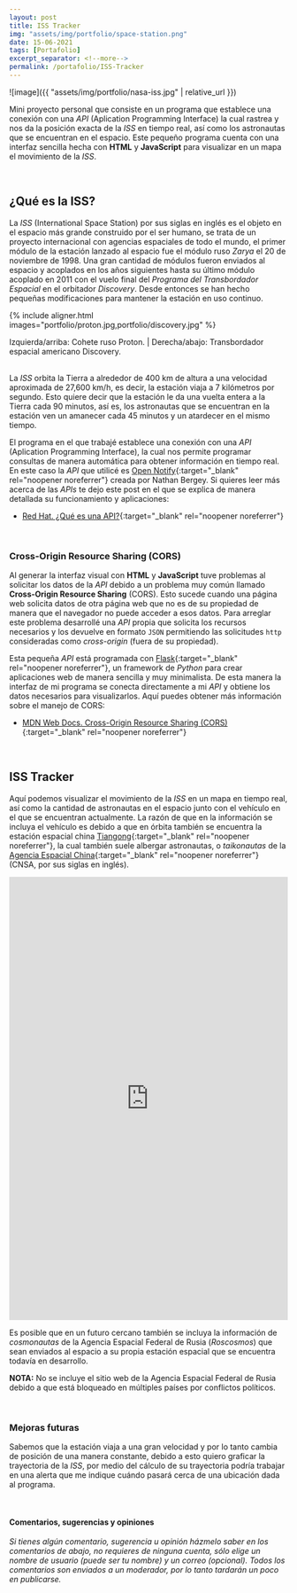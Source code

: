 ```yaml
---
layout: post
title: ISS Tracker
img: "assets/img/portfolio/space-station.png"
date: 15-06-2021
tags: [Portafolio]
excerpt_separator: <!--more-->
permalink: /portafolio/ISS-Tracker
---
```

![image]({{ "assets/img/portfolio/nasa-iss.jpg" | relative_url }})

Mini proyecto personal que consiste en un programa que establece una conexión con una _API_ (Aplication Programming Interface) la cual rastrea y nos da la posición exacta de la _ISS_ en tiempo real, así como los astronautas que se encuentran en el espacio.<!--more--> Este pequeño programa cuenta con una interfaz sencilla hecha con **HTML** y **JavaScript** para visualizar en un mapa el movimiento de la _ISS_.

<br>

## ¿Qué es la ISS?
La _ISS_ (International Space Station) por sus siglas en inglés es el objeto en el espacio más grande construido por el ser humano, se trata de un proyecto internacional con agencias espaciales de todo el mundo, el primer módulo de la estación lanzado al espacio fue el módulo ruso _Zarya_ el 20 de noviembre de 1998. Una gran cantidad de módulos fueron enviados al espacio y acoplados en los años siguientes hasta su último módulo acoplado en 2011 con el vuelo final del _Programa del Transbordador Espacial_ en el orbitador _Discovery_. Desde entonces se han hecho pequeñas modificaciones para mantener la estación en uso continuo.

{% include aligner.html
  images="portfolio/proton.jpg,portfolio/discovery.jpg"
%}

<figcaption> Izquierda/arriba: Cohete ruso Proton. | Derecha/abajo: Transbordador espacial americano Discovery. </figcaption>

<br>

La _ISS_ orbita la Tierra a alrededor de 400 km de altura a una velocidad aproximada de 27,600 km/h, es decir, la estación viaja a 7 kilómetros por segundo. Esto quiere decir que la estación le da una vuelta entera a la Tierra cada 90 minutos, así es, los astronautas que se encuentran en la estación ven un amanecer cada 45 minutos y un atardecer en el mismo tiempo.

El programa en el que trabajé establece una conexión con una _API_ (Aplication Programming Interface), la cual nos permite programar consultas de manera automática para obtener información en tiempo real. En este caso la _API_ que utilicé es [Open Notify](http://open-notify.org/Open-Notify-API/){:target="_blank" rel="noopener noreferrer"} creada por Nathan Bergey. Si quieres leer más acerca de las *APIs* te dejo este post en el que se explica de manera detallada su funcionamiento y aplicaciones:

- [Red Hat. ¿Qué es una API?](https://www.redhat.com/es/topics/api/what-are-application-programming-interfaces){:target="_blank" rel="noopener noreferrer"}

<br>

### Cross-Origin Resource Sharing (CORS)
Al generar la interfaz visual con **HTML** y **JavaScript** tuve problemas al solicitar los datos de la _API_ debido a un problema muy común llamado **Cross-Origin Resource Sharing** (CORS). Esto sucede cuando una página web solicita datos de otra página web que no es de su propiedad de manera que el navegador no puede acceder a esos datos. Para arreglar este problema desarrollé una _API_ propia que solicita los recursos necesarios y los devuelve en formato `JSON` permitiendo las solicitudes `http` consideradas como _cross-origin_ (fuera de su propiedad).

Esta pequeña _API_ está programada con [Flask](https://flask.palletsprojects.com/en/2.1.x/){:target="_blank" rel="noopener noreferrer"}, un framework de *Python* para crear aplicaciones web de manera sencilla y muy minimalista. De esta manera la interfaz de mi programa se conecta directamente a mi *API* y obtiene los datos necesarios para visualizarlos. Aquí puedes obtener más información sobre el manejo de CORS:

- [MDN Web Docs. Cross-Origin Resource Sharing (CORS)](https://developer.mozilla.org/en-US/docs/Web/HTTP/CORS){:target="_blank" rel="noopener noreferrer"}

<br>

## ISS Tracker
Aquí podemos visualizar el movimiento de la _ISS_ en un mapa en tiempo real, así como la cantidad de astronautas en el espacio junto con el vehículo en el que se encuentran actualmente. La razón de que en la información se incluya el vehículo es debido a que en órbita también se encuentra la estación espacial china [Tiangong](https://en.wikipedia.org/wiki/Tiangong_space_station){:target="_blank" rel="noopener noreferrer"}, la cual también suele albergar astronautas, o *taikonautas* de la [Agencia Espacial China](http://www.cnsa.gov.cn/english/){:target="_blank" rel="noopener noreferrer"} (CNSA, por sus siglas en inglés).

<iframe title="ISS Javascript Tracker"
    width='100%' height='800px' scrolling='no' frameborder='0'
    src="https://jcbucio.github.io/iss-javascript-tracker">
</iframe>

Es posible que en un futuro cercano también se incluya la información de *cosmonautas* de la Agencia Espacial Federal de Rusia (*Roscosmos*) que sean enviados al espacio a su propia estación espacial que se encuentra todavía en desarrollo.

**NOTA:** No se incluye el sitio web de la Agencia Espacial Federal de Rusia debido a que está bloqueado en múltiples países por conflictos políticos.

<br>

### Mejoras futuras
Sabemos que la estación viaja a una gran velocidad y por lo tanto cambia de posición de una manera constante, debido a esto quiero graficar la trayectoria de la _ISS_, por medio del cálculo de su trayectoria podría trabajar en una alerta que me indique cuándo pasará cerca de una ubicación dada al programa.

<br>

#### Comentarios, sugerencias y opiniones
_Si tienes algún comentario, sugerencia u opinión házmelo saber en los comentarios de abajo, no requieres de ninguna cuenta, sólo elige un nombre de usuario (puede ser tu nombre) y un correo (opcional). Todos los comentarios son enviados a un moderador, por lo tanto tardarán un poco en publicarse._
